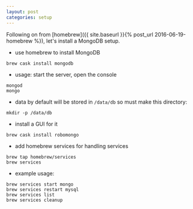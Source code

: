 ```yaml
---
layout: post
categories: setup
---
```

Following on from [homebrew]({{ site.baseurl }}{% post_url 2016-06-19-homebrew %}), let's install a MongoDB setup.

* use homebrew to install MongoDB

```
brew cask install mongodb
```

* usage: start the server, open the console

```
mongod
mongo
```

* data by default will be stored in `/data/db` so must make this directory:

```
mkdir -p /data/db
```

* install a GUI for it

```
brew cask install robomongo
```

* add homebrew services for handling services

```
brew tap homebrew/services
brew services
```

* example usage:

```
brew services start mongo
brew services restart mysql
brew services list
brew services cleanup
```
